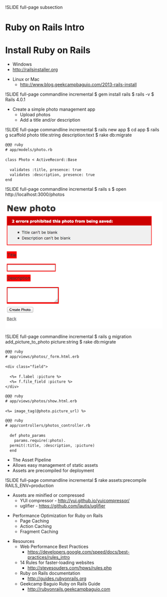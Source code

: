 !SLIDE full-page subsection
# Ruby on Rails Intro

<!SLIDE  full-page title-slide transition=scrollUp>
# Install Ruby on Rails

<!SLIDE full-page bullets incremental transition=scrollUp>
* Windows
 * http://railsinstaller.org

<!SLIDE full-page bullets incremental transition=scrollUp>
* Linux or Mac
  * http://www.blog.geekcampbaguio.com/2013-rails-install

!SLIDE full-page commandline incremental
	$ gem install rails
	$ rails -v
	$ Rails 4.0.1

<!SLIDE full-page bullets incremental transition=scrollUp>
* Create a simple photo management app
  * Upload photos
  * Add a title and/or description

!SLIDE full-page commandline incremental
	$ rails new app
	$ cd app
	$ rails g scaffold photo title:string description:text
	$ rake db:migrate

<!SLIDE full-page title-slide transition=scrollUp>
	@@@ ruby
	# app/models/photo.rb

	class Photo < ActiveRecord::Base

	  validates :title, presence: true
	  validates :description, presence: true
	end

!SLIDE full-page commandline incremental
	$ rails s
	$ open http://localhost:3000/photos

<!SLIDE full-page center  transition=scrollUp>
![Photo validation](photo_validation.png)

!SLIDE full-page commandline incremental
	$ rails g migration add_picture_to_photo picture:string
	$ rake db:migrate

<!SLIDE full-page code transition=scrollUp>
	@@@ ruby
	# app/views/photos/_form.html.erb

	<div class="field">

	  <%= f.label :picture %>
	  <%= f.file_field :picture %>
	</div>

<!SLIDE full-page code title-slide transition=scrollUp>
	@@@ ruby
	# app/views/photos/show.html.erb

	<%= image_tag(@photo.picture_url) %>

<!SLIDE full-page code transition=scrollUp>
	@@@ ruby
	# app/controllers/photos_controller.rb

	  def photo_params
	    params.require(:photo).
      permit(:title, :description, :picture)
	  end

<!SLIDE full-page bullets incremental transition=scrollUp>
*  The Asset Pipeline
  * Allows easy management of static assets
  * Assets are precompiled for deployment

!SLIDE full-page commandline incremental
	$ rake assets:precompile RAILS_ENV=production

<!SLIDE full-page  bullets incremental transition=scrollUp>
* Assets are minified or compressed
  * YUI compressor - http://yui.github.io/yuicompressor/
  * uglifier - https://github.com/lautis/uglifier

<!SLIDE full-page bullets incremental transition=scrollUp>
* Performance Optimization for Ruby on Rails
  * Page Caching
  * Action Caching
  * Fragment Caching

<!SLIDE full-page bullets incremental transition=scrollUp>
* Resources
  * Web Performance Best Practices
    * https://developers.google.com/speed/docs/best-practices/rules_intro
  * 14 Rules for faster-loading websites
    * http://stevesouders.com/hpws/rules.php
  * Ruby on Rails documentation
    * http://guides.rubyonrails.org
  * Geekcamp Baguio Ruby on Rails Guide
    * http://rubyonrails.geekcampbaguio.com
